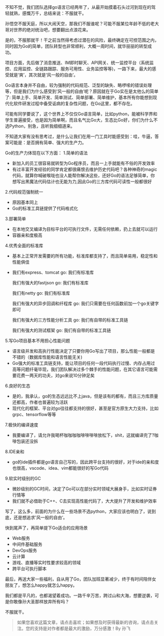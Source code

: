 不知不觉，我们团队选择go语言已经两年了，从最开始摸着石头过河到现在的驾轻就熟，感慨万千，总结来说：不服就干。

孙悟空不服天庭，所以大闹天空，那我们不服谁呢？可能不服某位年龄不低的老大哥对世界的绝对统治吧，想要翻出点浪花来。

是的，不服那就干！干之前当然得考虑过潜在的风险，最终确定在可控范围之内，同时因为Go的简单，团队转型也非常顺利，大概一周时间，就华丽丽的转型成功。

项目方面，先后做了消息推送、IM即时聊天、API网关、统一监控平台（系统监控、应用监控、全链路跟踪、服务可用性、业务监控等等)，一路下来，最大的感受就是‘爽’，其次就是‘风一般的自由’。

Go语言本身并不自由，较为强制的代码规范、泛型的缺失、略啰嗦的错误处理等，但是我们为什么感受到‘风一般的自由’呢？原因就在于Go实在是太他么的简单了: 简单上手、简单开发、简单测试、简单部署、简单维护，基本所有你能想到现代化软件研发过程中备受诟病的复杂性问题，在Go这里，都不存在。

可能有同学要说了，这个世界上不仅仅Go语言简单，比如python，能被科学界和学生普遍接受，也是因为简单啊，而且名气比Go大，生态比Go好，你们为什么不选Python，别急，且听我细细道来。

不知道大家有没有思考过，是什么让我们在用一门工具时能感受到：哇，牛逼，答案可能是：是否拥有简单、强大的生产力。

Go的生产力体现在以下方面：
1.简单的语法
 - 新加入的员工很容易就转型为Go程序员，而且一上手就能有不俗的开发效率
- 有过丰富开发经验的同学肯定都很痛恨去维护历史代码吧？各种神奇的magic代码，就算你喊破喉咙也没人能帮你解决这些，还好Go的语法足够简单，你想写出黑魔法代码估计也无能为力,因此Go的三方库代码可读性一般都很好

2.代码规范强制统一
- 原因基本同上
- Go的标准工具链提供了代码格式化

3.部署简单
- 在本地交叉编译为目标平台的可执行文件，无需任何依赖，扔上去就可以运行
- 容器亲和度极高

4.优秀全面的标准库
- 基本上正常开发需要的所有功能，标准库都支持了，而且简单易用，稳定性和性能俱佳
-   我们有express、tomcat
      go: 我们有标准库

     我们有强大的fastjson
      go: 我们有标准库
     
     我们有netty
     go: 我们有标准库

     我们有强大的异步回调和纤程库
     go: 我们只需要在任何函数前加一个go关键字即可

    我们有强大的三方性能分析工具
    go: 我们有自带的标准工具链

    我们有强大的测试框架
    go: 我们有自带的标准工具链

  
5.写Go项目基本不用担心性能问题
- 语言级并发和高执行性能决定了只要你用Go写出了项目，那么性能一般都是不错的（数据库性能和语言性能无关)
- Go强大的标准工具链支持，能让项目的任何一段代码执行过慢、内存占用过高等问题纤毫毕现，我们团队解决过多个棘手的性能问题，在其它语言可能需要花费一两天的功夫，对go来说10分钟足矣

6.良好的生态
- 是的，我承认，go的生态远远比不上java，但是该有的都有，而且三方库质量还都高，作者也普遍较为活跃
- 现代化的框架、平台对go往往都支持的很好，甚至是官方原生大力支持，比如grpc、tensorflow等等

7.极快的编译速度
- 我要编译了，请允许我喝杯咖咖咖咖啡啡啡啡放松下，shit，这就编译完了?咖啡包装还没拆

8.IDE亲和
- go的ide插件都是go语言自己写的，因此跨平台支持的很好，对于ide的亲和度也很高，vscode、idea、vim都能很好的写Go代码

9.软实时级别的GC
- 微妙级别的GC时间，决定了Go可以在部分实时领域大展身手，比如实时证券行情等
- 我们就不必借助于C++、C去实现高性能代码了，大大提升了开发和维护效率

写了，这么多，前面的为什么在一些场景不选python，大家应该也明白了，说到底，还是想追求'风一般的自由‘。

快到尾声了，再简单提下Go适合的应用场景
- Web服务
- 中间件基础服务
- DevOps服务
- 云计算
- 游戏、直播等实时性要求较高的领域
- 跨平台可执行脚本

最后，再送大家一些福利，自从用了Go，团队加班显著减少，终于有时间陪伴女朋友了，想怎么happy就怎么happy。

我们都是平凡的，也都渴望着成功。一路千辛万苦，跨过山和大海，想要逆袭，可是你敢像孙大圣那样放弃所有吗？

不服就干。

> 如果您喜欢这篇文章，请点击喜欢；如果想及时获得最新的咨询，请点击关注。您的支持是对作者都是最大的激励，万分感激！By 孙飞